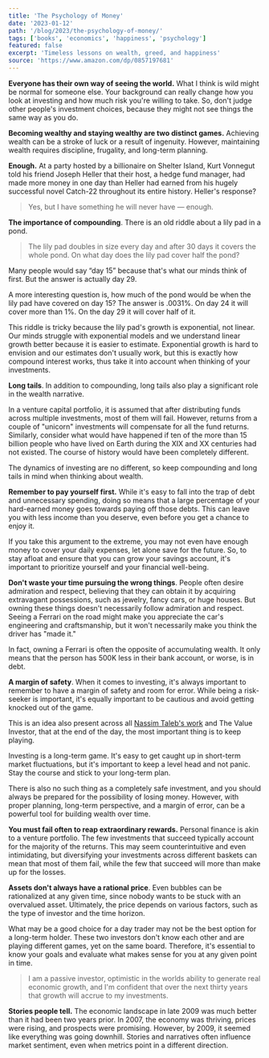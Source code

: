 ```yaml
---
title: 'The Psychology of Money'
date: '2023-01-12'
path: '/blog/2023/the-psychology-of-money/'
tags: ['books', 'economics', 'happiness', 'psychology']
featured: false
excerpt: 'Timeless lessons on wealth, greed, and happiness'
source: 'https://www.amazon.com/dp/0857197681'
---
```


**Everyone has their own way of seeing the world.** What I think is wild might be normal for someone else. Your background can really change how you look at investing and how much risk you're willing to take. So, don't judge other people's investment choices, because they might not see things the same way as you do.

**Becoming wealthy and staying wealthy are two distinct games.** Achieving wealth can be a stroke of luck or a result of ingenuity. However, maintaining wealth requires discipline, frugality, and long-term planning.

**Enough.** At a party hosted by a billionaire on Shelter Island, Kurt Vonnegut told his friend Joseph Heller that their host, a hedge fund manager, had made more money in one day than Heller had earned from his hugely successful novel Catch-22 throughout its entire history. Heller's response?

> Yes, but I have something he will never have — enough.

**The importance of compounding**. There is an old riddle about a lily pad in a pond.

> The lily pad doubles in size every day and after 30 days it covers the whole pond. On what day does the lily pad cover half the pond?

Many people would say “day 15” because that's what our minds think of first. But the answer is actually day 29.

A more interesting question is, how much of the pond would be when the lily pad have covered on day 15? The answer is .0031%. On day 24 it will cover more than 1%. On the day 29 it will cover half of it.

This riddle is tricky because the lily pad's growth is exponential, not linear. Our minds struggle with exponential models and we understand linear growth better because it is easier to estimate. Exponential growth is hard to envision and our estimates don't usually work, but this is exactly how compound interest works, thus take it into account when thinking of your investments.

**Long tails**. In addition to compounding, long tails also play a significant role in the wealth narrative.

In a venture capital portfolio, it is assumed that after distributing funds across multiple investments, most of them will fail. However, returns from a couple of "unicorn" investments will compensate for all the fund returns. Similarly, consider what would have happened if ten of the more than 15 billion people who have lived on Earth during the XIX and XX centuries had not existed. The course of history would have been completely different.

The dynamics of investing are no different, so keep compounding and long tails in mind when thinking about wealth.

**Remember to pay yourself first.** While it's easy to fall into the trap of debt and unnecessary spending, doing so means that a large percentage of your hard-earned money goes towards paying off those debts. This can leave you with less income than you deserve, even before you get a chance to enjoy it.

If you take this argument to the extreme, you may not even have enough money to cover your daily expenses, let alone save for the future. So, to stay afloat and ensure that you can grow your savings account, it's important to prioritize yourself and your financial well-being.

**Don't waste your time pursuing the wrong things**. People often desire admiration and respect, believing that they can obtain it by acquiring extravagant possessions, such as jewelry, fancy cars, or huge houses. But owning these things doesn't necessarily follow admiration and respect. Seeing a Ferrari on the road might make you appreciate the car's engineering and craftsmanship, but it won't necessarily make you think the driver has "made it."

In fact, owning a Ferrari is often the opposite of accumulating wealth. It only means that the person has 500K less in their bank account, or worse, is in debt.

**A margin of safety**. When it comes to investing, it's always important to remember to have a margin of safety and room for error. While being a risk-seeker is important, it's equally important to be cautious and avoid getting knocked out of the game.

This is an idea also present across all [Nassim Taleb's work](/blog/2019/fooled-by-randomness) and The Value Investor, that at the end of the day, the most important thing is to keep playing.

Investing is a long-term game. It's easy to get caught up in short-term market fluctuations, but it's important to keep a level head and not panic. Stay the course and stick to your long-term plan.

There is also no such thing as a completely safe investment, and you should always be prepared for the possibility of losing money. However, with proper planning, long-term perspective, and a margin of error, can be a powerful tool for building wealth over time.

**You must fail often to reap extraordinary rewards.** Personal finance is akin to a venture portfolio. The few investments that succeed typically account for the majority of the returns. This may seem counterintuitive and even intimidating, but diversifying your investments across different baskets can mean that most of them fail, while the few that succeed will more than make up for the losses.

**Assets don't always have a rational price**. Even bubbles can be rationalized at any given time, since nobody wants to be stuck with an overvalued asset. Ultimately, the price depends on various factors, such as the type of investor and the time horizon.

What may be a good choice for a day trader may not be the best option for a long-term holder. These two investors don't know each other and are playing different games, yet on the same board. Therefore, it's essential to know your goals and evaluate what makes sense for you at any given point in time.

> I am a passive investor, optimistic in the worlds ability to generate real economic growth, and I'm confident that over the next thirty years that growth will accrue to my investments.

**Stories people tell.** The economic landscape in late 2009 was much better than it had been two years prior. In 2007, the economy was thriving, prices were rising, and prospects were promising. However, by 2009, it seemed like everything was going downhill. Stories and narratives often influence market sentiment, even when metrics point in a different direction.
